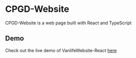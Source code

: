 # CPGD-Website

CPGD-Website is a web page built with React and TypeScript


## Demo

Check out the live demo of VanlifeWebsite-React [here](https://kaadirm.github.io/CPGD-Website/)



